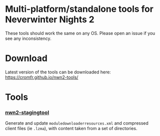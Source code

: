 # Multi-platform/standalone tools for Neverwinter Nights 2

These tools should work the same on any OS. Please open an issue if you see any inconsistency.

# Download

Latest version of the tools can be downloaded here: https://cromfr.github.io/nwn2-tools/

# Tools

### [nwn2-stagingtool](stagingtool/)

Generate and update `moduledownloaderresources.xml` and compressed client files
(ie `.lzma`), with content taken from a set of directories.